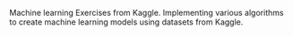 Machine learning Exercises from Kaggle. 
Implementing various algorithms to create machine learning models using datasets from Kaggle. 
